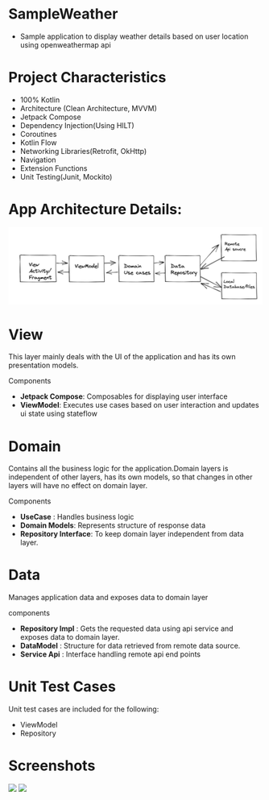 # SampleWeather

- Sample application to display weather details based on user location using openweathermap api

# Project Characteristics 
- 100% Kotlin<br />
- Architecture (Clean Architecture, MVVM)<br />
- Jetpack Compose<br />
- Dependency Injection(Using HILT)<br />
- Coroutines<br />
- Kotlin Flow<br />
- Networking Libraries(Retrofit, OkHttp)<br /> 
- Navigation<br />
- Extension Functions
- Unit Testing(Junit, Mockito)<br />

# App Architecture Details:
![Untitled Diagram (1)](https://github.com/ankitsingh08/CakeShop/blob/master/app_architecture.png)

 # View
 This layer mainly deals with the UI of the application and has its own presentation models.
 
 Components
 - **Jetpack Compose**: Composables for displaying user interface
 - **ViewModel**: Executes use cases based on user interaction and updates ui state using stateflow
 
 # Domain
 Contains all the business logic for the application.Domain layers is independent of other layers, has its own models, so that changes in other layers will have no effect on domain layer.
 
 Components
 - **UseCase** : Handles business logic
 - **Domain Models**: Represents structure of response data
 - **Repository Interface**: To keep domain layer independent from data layer.
 
 # Data
 Manages application data and exposes data to domain layer
 
 components
 - **Repository Impl** : Gets the requested data using api service and exposes data to domain layer. 
 - **DataModel** : Structure for data retrieved from remote data source. 
 - **Service Api** : Interface handling remote api end points
 
 # Unit Test Cases
Unit test cases are included for the following:
- ViewModel 
- Repository 

# Screenshots
 <img src="https://user-images.githubusercontent.com/16702310/229298143-86f0a9fc-961e-4c37-806a-8baddd74f4e7.png" width="30%">  <img src="https://user-images.githubusercontent.com/16702310/229298140-2c4cbf3f-a0fd-4f1c-8874-26a9d5fbfa9a.png" width="30%">
